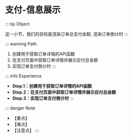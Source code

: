 # 支付-信息展示

::: tip Object

这一小节，我们的目标是渲染订单总支付金额, 渲染订单倒计时
:::

::: warning Path

1. 创建用于获取订单详情的API函数
2. 在支付页面中获取订单详情并展示应付总金额
3. 实现订单支付倒计时
:::

::: info Experience

* **Step.1：创建用于获取订单详情的API函数**
* **Step.2：在支付页面中获取订单详情并展示应付总金额**
* **Step.3：实现订单支付倒计时**
:::

::: danger Note

* 【重点】
* 【难点】
* 【注意点】
:::
